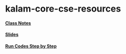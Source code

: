 # kalam-core-cse-resources

#### [Class Notes](https://replit.com/@PriyeshSrivasta/RichBiodegradableLicenses)

#### [Slides](https://drive.google.com/drive/folders/1bAXU8iygGrfCHyC6QLJRfgXn7IHLIqcb?usp=sharing)

#### [Run Codes Step by Step](http://pythontutor.com/visualize.html#mode=edit)
